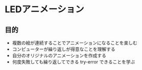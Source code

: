 # LEDアニメーション

## 目的

* 複数の絵が連続することでアニメーションになることを楽しむ
* コンピューターが繰り返しが得意なことを理解する
* 自分のオリジナルのアニメーションを作成する
* 何度失敗しても繰り返してできる try-error できることを学ぶ



